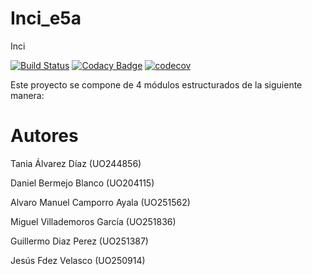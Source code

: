 # Inci_e5a
Inci 

[![Build Status](https://travis-ci.org/Arquisoft/Inci_e5a.svg?branch=master)](https://travis-ci.org/Arquisoft/Inci_e5a)
[![Codacy Badge](https://api.codacy.com/project/badge/Grade/c77c11b6a34b46c4bc6b299e15976f2d)](https://www.codacy.com/app/jelabra/InciManager_e5a?utm_source=github.com&amp;utm_medium=referral&amp;utm_content=Arquisoft/Agents_e5a&amp;utm_campaign=Badge_Grade)
[![codecov](https://codecov.io/gh/Arquisoft/Inci_e5a/branch/master/graph/badge.svg)](https://codecov.io/gh/Arquisoft/Inci_e5a)

Este proyecto se compone de 4 módulos estructurados de la siguiente manera:

[AGENTS]:https://github.com/Arquisoft/Agents_e5a
[LOADER]:https://github.com/Arquisoft/Loader_e5a
[INCIMANAGER]:https://github.com/Arquisoft/InciManager_e5a
[INCIDASHBOARD]:https://github.com/Arquisoft/InciDashboard_e5a

# Autores

Tania Álvarez Díaz (UO244856)

Daniel Bermejo Blanco (UO204115)

Alvaro Manuel Camporro Ayala (UO251562)

Miguel Villademoros García (UO251836)

Guillermo Diaz Perez (UO251387)

Jesús Fdez Velasco (UO250914)
